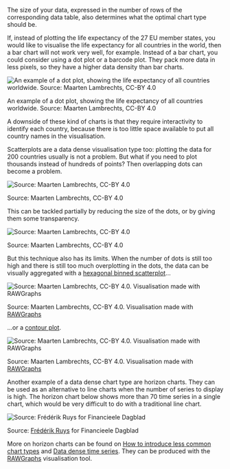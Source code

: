 The size of your data, expressed in the number of rows of the corresponding data table, also determines what the optimal chart type should be.

If, instead of plotting the life expectancy of the 27 EU member states, you would like to visualise the life expectancy for all countries in the world, then a bar chart will not work very well, for example. Instead of a bar chart, you could consider using a dot plot or a barcode plot. They pack more data in less pixels, so they have a higher data density than bar charts.

![An example of a dot plot, showing the life expectancy of all countries worldwide. Source: Maarten Lambrechts, CC-BY 4.0](Choosing%20the%20right%20chart%20type%20for%20your%20story%20534c70625e194b62ad932d52825d1579/dotplot.png)

An example of a dot plot, showing the life expectancy of all countries worldwide. Source: Maarten Lambrechts, CC-BY 4.0

A downside of these kind of charts is that they require interactivity to identify each country, because there is too little space available to put all country names in the visualisation.

Scatterplots are a data dense visualisation type too: plotting the data for 200 countries usually is not a problem. But what if you need to plot thousands instead of hundreds of points? Then overlapping dots can become a problem. 

![Source: Maarten Lambrechts, CC-BY 4.0](Choosing%20the%20right%20chart%20type%20for%20your%20story%20534c70625e194b62ad932d52825d1579/overplotting-bryant.png)

Source: Maarten Lambrechts, CC-BY 4.0

This can be tackled partially by reducing the size of the dots, or by giving them some transparency.

![Source: Maarten Lambrechts, CC-BY 4.0](Choosing%20the%20right%20chart%20type%20for%20your%20story%20534c70625e194b62ad932d52825d1579/still-overplotting-bryant.png)

Source: Maarten Lambrechts, CC-BY 4.0

But this technique also has its limits. When the number of dots is still too high and there is still too much overplotting in the dots, the data can be visually aggregated with a [hexagonal binned scatterplot](https://rawgraphs.io/learning/how-to-make-an-hexagonal-binning/)...

![Source: Maarten Lambrechts, CC-BY 4.0. Visualisation made with [RAWGraphs](https://rawgraphs.io/)](Choosing%20the%20right%20chart%20type%20for%20your%20story%20534c70625e194b62ad932d52825d1579/hexbins-bryant.png)

Source: Maarten Lambrechts, CC-BY 4.0. Visualisation made with [RAWGraphs](https://rawgraphs.io/)

...or a [contour plot](https://rawgraphs.io/learning/how-to-make-a-contour-plot/).

![Source: Maarten Lambrechts, CC-BY 4.0. Visualisation made with [RAWGraphs](https://rawgraphs.io/)](Choosing%20the%20right%20chart%20type%20for%20your%20story%20534c70625e194b62ad932d52825d1579/contour-bryant.png)

Source: Maarten Lambrechts, CC-BY 4.0. Visualisation made with [RAWGraphs](https://rawgraphs.io/)

Another example of a data dense chart type are horizon charts. They can be used as an alternative to line charts when the number of series to display is high. The horizon chart below shows more than 70 time series in a single chart, which would be very difficult to do with a traditional line chart.

![Source: [Frédérik Ruys](https://www.vizualism.nl/winnaar-infographicjaarprijs-2009/) for Financieele Dagblad](Choosing%20the%20right%20chart%20type%20for%20your%20story%20534c70625e194b62ad932d52825d1579/horizon-chart-ruys.png)

Source: [Frédérik Ruys](https://www.vizualism.nl/winnaar-infographicjaarprijs-2009/) for Financieele Dagblad

More on horizon charts can be found on <span class='internal-link'>[How to introduce less common chart types](how-to-introduce-less-common-chart-types)</span> and [Data dense time series](data-dense-time-series). They can be produced with the [RAWGraphs](https://rawgraphs.io/learning/how-to-make-a-horizon-graph/) visualisation tool.